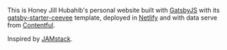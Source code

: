 This is Honey Jill Hubahib's personal website built with [GatsbyJS](https://www.gatsbyjs.org) with its [gatsby-starter-ceevee](https://github.com/amandeepmittal/gatsby-starter-ceevee) template, deployed in [Netlify](https://www.netlify.com/) and with data serve from [Contentful](https://www.contentful.com/).

Inspired by [JAMstack](https://jamstack.org/).
